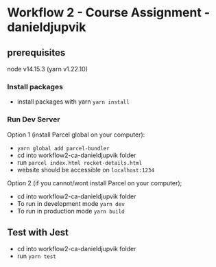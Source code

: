 # Workflow 2 - Course Assignment - danieldjupvik

## prerequisites

node v14.15.3 (yarn v1.22.10)

### Install packages

- install packages with yarn `yarn install`

### Run Dev Server

Option 1 (install Parcel global on your computer):

- `yarn global add parcel-bundler`
- cd into workflow2-ca-danieldjupvik folder
- run `parcel index.html rocket-details.html`
- website should be accessible on `localhost:1234`

Option 2 (if you cannot/wont install Parcel on your computer);

- cd into workflow2-ca-danieldjupvik folder
- To run in development mode `yarn dev`
- To run in production mode `yarn build`

## Test with Jest

- cd into workflow2-ca-danieldjupvik folder
- run `yarn test`

